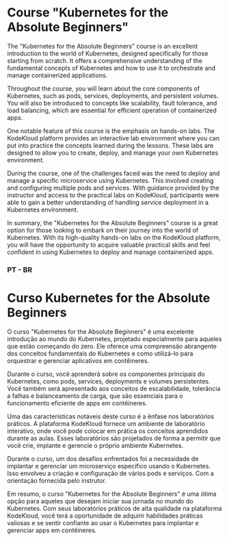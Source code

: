

# Course "Kubernetes for the Absolute Beginners"
The "Kubernetes for the Absolute Beginners" course is an excellent introduction to the world of Kubernetes, designed specifically for those starting from scratch. It offers a comprehensive understanding of the fundamental concepts of Kubernetes and how to use it to orchestrate and manage containerized applications.

Throughout the course, you will learn about the core components of Kubernetes, such as pods, services, deployments, and persistent volumes. You will also be introduced to concepts like scalability, fault tolerance, and load balancing, which are essential for efficient operation of containerized apps.

One notable feature of this course is the emphasis on hands-on labs. The KodeKloud platform provides an interactive lab environment where you can put into practice the concepts learned during the lessons. These labs are designed to allow you to create, deploy, and manage your own Kubernetes environment.

During the course, one of the challenges faced was the need to deploy and manage a specific microservice using Kubernetes. This involved creating and configuring multiple pods and services. With guidance provided by the instructor and access to the practical labs on KodeKloud, participants were able to gain a better understanding of handling service deployment in a Kubernetes environment.

In summary, the "Kubernetes for the Absolute Beginners" course is a great option for those looking to embark on their journey into the world of Kubernetes. With its high-quality hands-on labs on the KodeKloud platform, you will have the opportunity to acquire valuable practical skills and feel confident in using Kubernetes to deploy and manage containerized apps.




### PT - BR
# Curso Kubernetes for the Absolute Beginners
O curso "Kubernetes for the Absolute Beginners" é uma excelente introdução ao mundo do Kubernetes, projetado especialmente para aqueles que estão começando do zero. Ele oferece uma compreensão abrangente dos conceitos fundamentais do Kubernetes e como utilizá-lo para orquestrar e gerenciar aplicativos em contêineres.

Durante o curso, você aprenderá sobre os componentes principais do Kubernetes, como pods, services, deployments e volumes persistentes. Você também será apresentado aos conceitos de escalabilidade, tolerância a falhas e balanceamento de carga, que são essenciais para o funcionamento eficiente de apps em contêineres.

Uma das características notáveis deste curso é a ênfase nos laboratórios práticos. A plataforma KodeKloud fornece um ambiente de laboratório interativo, onde você pode colocar em prática os conceitos aprendidos durante as aulas. Esses laboratórios são projetados de forma a permitir que você crie, implante e gerencie o próprio ambiente Kubernetes.

Durante o curso, um dos desafios enfrentados foi a necessidade de implantar e gerenciar um microserviço específico usando o Kubernetes. Isso envolveu a criação e configuração de vários pods e serviços. Com a orientação fornecida pelo instrutor.

Em resumo, o curso "Kubernetes for the Absolute Beginners" é uma ótima opção para aqueles que desejam iniciar sua jornada no mundo do Kubernetes. Com seus laboratórios práticos de alta qualidade na plataforma KodeKloud, você terá a oportunidade de adquirir habilidades práticas valiosas e se sentir confiante ao usar o Kubernetes para implantar e gerenciar apps em contêineres.